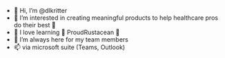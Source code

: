 - 👋 Hi, I’m @dlkritter
- 👀 I’m interested in creating meaningful products to help healthcare pros do their best 💪
- 🌱 I love learning 🤩 ProudRustacean 🦀
- 💞️ I’m always here for my team members
- 📫 via microsoft suite (Teams, Outlook) 

<!---
dlkritter/dlkritter is a ✨ special ✨ repository because its `README.md` (this file) appears on your GitHub profile.
You can click the Preview link to take a look at your changes.
--->
